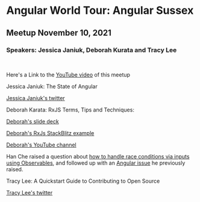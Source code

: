 # Angular World Tour: Angular Sussex

## Meetup November 10, 2021

### Speakers: Jessica Janiuk, Deborah Kurata and Tracy Lee

<p>&nbsp;</p>

Here's a Link to the [YouTube video](https://youtu.be/AlKc28Jl1Ps) of this meetup

Jessica Janiuk: The State of Angular

[Jessica Janiuk's twitter](@ThePunderWoman)

Deborah Karata: RxJS Terms, Tips and Techniques:

[Deborah's slide deck](https://docs.google.com/presentation/d/1SBvkTfepKg8c1yJ5NVd3EHrwyq49MXKvVXgI3qO__xg/edit?usp=sharing)

[Deborah's RxJs StackBlitz example](https://stackblitz.com/edit/angular-reactive-programming-deborahk)

[Deborah's YouTube channel](https://bit.ly/rxjs-youtube)

Han Che raised a question about [how to handle race conditions via inputs using Observables](https://stackoverflow.com/questions/67356731/trigger-a-function-once-2-inputs-are-set-and-then-afterwards-if-either-of-the-va), and followed up with an [Angular issue](https://github.com/angular/angular/issues/5689) he previously raised.

Tracy Lee: A Quickstart Guide to Contributing to Open Source

[Tracy Lee's twitter](twitter.com/ladyleet)
